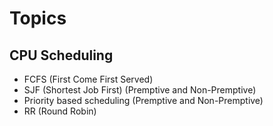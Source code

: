 # Topics

## CPU Scheduling
- FCFS (First Come First Served)
- SJF (Shortest Job First) (Premptive and Non-Premptive)
- Priority based scheduling (Premptive and Non-Premptive)
- RR (Round Robin)



